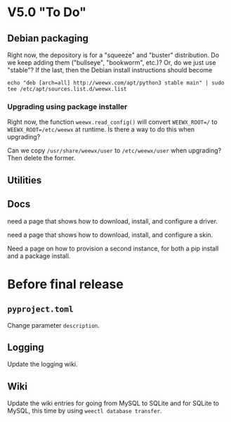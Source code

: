 # V5.0 "To Do"


## Debian packaging

Right now, the depository is for a "squeeze" and "buster" distribution. Do we keep adding them
("bullseye", "bookworm", etc.)? Or, do we just use "stable"? If the last, then the Debian
install instructions should become 

    echo "deb [arch=all] http://weewx.com/apt/python3 stable main" | sudo tee /etc/apt/sources.list.d/weewx.list

### Upgrading using package installer

Right now, the function `weewx.read_config()` will convert `WEEWX_ROOT=/` to
`WEEWX_ROOT=/etc/weewx` at runtime. Is there a way to do this when upgrading?

Can we copy `/usr/share/weewx/user` to `/etc/weewx/user` when upgrading? Then
delete the former.

## Utilities


## Docs

need a page that shows how to download, install, and configure a driver.

need a page that shows how to download, install, and configure a skin.

Need a page on how to provision a second instance, for both a pip install and a
package install.



# Before final release

## `pyproject.toml`

Change parameter `description`.

## Logging

Update the logging wiki.

## Wiki

Update the wiki entries for going from MySQL to SQLite and for SQLite to MySQL,
this time by using `weectl database transfer`.

